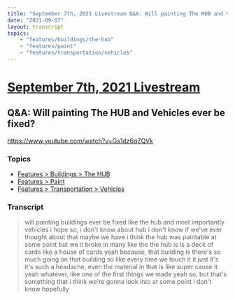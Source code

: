 ```yaml
---
title: "September 7th, 2021 Livestream Q&A: Will painting The HUB and Vehicles ever be fixed?"
date: "2021-09-07"
layout: transcript
topics:
    - "features/buildings/the-hub"
    - "features/paint"
    - "features/transportation/vehicles"
---
```

# [September 7th, 2021 Livestream](../2021-09-07.md)
## Q&A: Will painting The HUB and Vehicles ever be fixed?
https://www.youtube.com/watch?v=Gs1dz6qZQVk

### Topics
* [Features > Buildings > The HUB](../topics/features/buildings/the-hub.md)
* [Features > Paint](../topics/features/paint.md)
* [Features > Transportation > Vehicles](../topics/features/transportation/vehicles.md)

### Transcript

> will painting buildings ever be fixed like the hub and most importantly vehicles i hope so, i don't know about hub i don't know if we've ever thought about that maybe we have i think the hub was paintable at some point but we it broke in many like the the hub is is a deck of cards like a house of cards yeah because, that building is there's so much going on that building so like every time we touch it it just it's it's such a headache, even the material in that is like super cause it yeah whatever, like one of the first things we made yeah so, but that's something that i think we're gonna look into at some point i don't know hopefully
